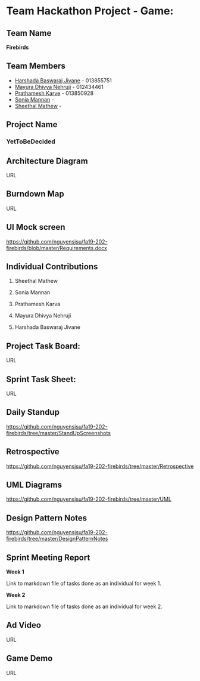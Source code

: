 # Team Hackathon Project - Game:

## Team Name

**Firebirds**

## Team Members

* [Harshada Baswaraj Jivane](https://github.com/harshadajiv) - 013855751
* [Mayura Dhivya Nehruji](https://github.com/MayuraDhivyaNehruji) - 012434461
* [Prathamesh Karve](https://github.com/prathamr) - 013850928
* [Sonia Mannan](https://github.com/) - 
* [Sheethal Mathew](https://github.com/) - 


## Project Name
### YetToBeDecided

## Architecture Diagram
URL

## Burndown Map
URL

## UI Mock screen
https://github.com/nguyensjsu/fa19-202-firebirds/blob/master/Requirements.docx

## Individual Contributions
1. Sheethal Mathew


2. Sonia Mannan


3. Prathamesh Karva


4. Mayura Dhivya Nehruji


5. Harshada Baswaraj Jivane

## Project Task Board:
URL

## Sprint Task Sheet:
URL

## Daily Standup
https://github.com/nguyensjsu/fa19-202-firebirds/tree/master/StandUpScreenshots

## Retrospective
https://github.com/nguyensjsu/fa19-202-firebirds/tree/master/Retrospective

## UML Diagrams
https://github.com/nguyensjsu/fa19-202-firebirds/tree/master/UML

## Design Pattern Notes
https://github.com/nguyensjsu/fa19-202-firebirds/tree/master/DesignPatternNotes


## Sprint Meeting Report

**Week 1**

Link to markdown file of tasks done as an individual for week 1.

**Week 2**

Link to markdown file of tasks done as an individual for week 2.

## Ad Video
URL

## Game Demo
URL
